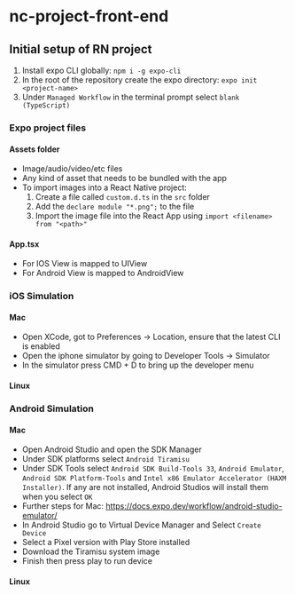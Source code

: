 # nc-project-front-end

## Initial setup of RN project

1. Install expo CLI globally: `npm i -g expo-cli`
2. In the root of the repository create the expo directory: `expo init <project-name>`
3. Under `Managed Workflow` in the terminal prompt select `blank (TypeScript)`

### Expo project files

#### Assets folder

- Image/audio/video/etc files
- Any kind of asset that needs to be bundled with the app
- To import images into a React Native project:
  1. Create a file called `custom.d.ts` in the `src` folder
  2. Add the `declare module "*.png";` to the file
  3. Import the image file into the React App using `import <filename> from "<path>"`

#### App.tsx

- For IOS View is mapped to UIView
- For Android View is mapped to AndroidView

####

### iOS Simulation

#### Mac

- Open XCode, got to Preferences -> Location, ensure that the latest CLI is enabled
- Open the iphone simulator by going to Developer Tools -> Simulator
- In the simulator press CMD + D to bring up the developer menu

#### Linux

### Android Simulation

#### Mac

- Open Android Studio and open the SDK Manager
- Under SDK platforms select `Android Tiramisu`
- Under SDK Tools select `Android SDK Build-Tools 33`, `Android Emulator`, `Android SDK Platform-Tools` and `Intel x86 Emulator Accelerator (HAXM Installer)`. If any are not installed, Android Studios will install them when you select `OK`
- Further steps for Mac: https://docs.expo.dev/workflow/android-studio-emulator/
- In Android Studio go to Virtual Device Manager and Select `Create Device`
- Select a Pixel version with Play Store installed
- Download the Tiramisu system image
- Finish then press play to run device

#### Linux
